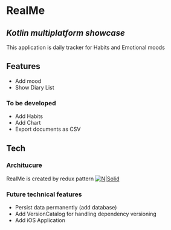 # RealMe
## _Kotlin multiplatform showcase_


This application is daily tracker for Habits and Emotional moods

## Features

- Add mood
- Show Diary List

### To be developed

- Add Habits
- Add Chart
- Export documents as CSV

## Tech
### Architucure
RealMe is created by redux pattern
[![N|Solid](https://blog.pusher.com/wp-content/uploads/2017/12/redux-flow.png)](https://blog.pusher.com/wp-content/uploads/2017/12/redux-flow.png)

### Future technical features
- Persist data permanently (add database)
- Add VersionCatalog for handling dependency versioning
- Add iOS Application